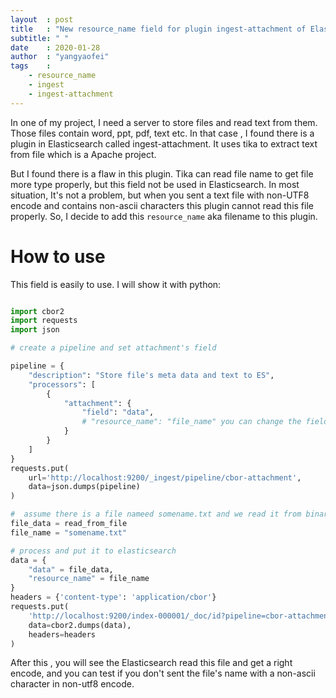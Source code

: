 ```yaml
---
layout	: post
title	: "New resource_name field for plugin ingest-attachment of Elasticsearch"
subtitle: " "
date	: 2020-01-28
author	: "yangyaofei"
tags	:
    - resource_name
    - ingest
    - ingest-attachment
---
```


In one of my project, I need a server to store files and read text from them.
Those files contain word, ppt, pdf, text etc. In that case , I found there is a
plugin in Elasticsearch called ingest-attachment. It uses tika to extract text
from file which is a Apache project.

But I found there is a flaw in this plugin. Tika can read file name to get file
more type properly, but this field not be used in Elasticsearch. In most situation,
It's not a problem, but when you sent a text file with non-UTF8 encode and contains
non-ascii characters this plugin cannot read this file properly. So, I decide to 
add this `resource_name` aka filename to this plugin.

# How to use

This field is easily to use. I will show it with python:

``` python

import cbor2
import requests
import json

# create a pipeline and set attachment's field

pipeline = {
	"description": "Store file's meta data and text to ES",
	"processors": [
		{
			"attachment": {
				"field": "data",
				# "resource_name": "file_name" you can change the field name to want you want
			}
		}
	]
}
requests.put(
	url='http://localhost:9200/_ingest/pipeline/cbor-attachment',
	data=json.dumps(pipeline)
)

#  assume there is a file nameed somename.txt and we read it from binary
file_data = read_from_file
file_name = "somename.txt"

# process and put it to elasticsearch
data = {
	"data" = file_data,
	"resource_name" = file_name
}
headers = {'content-type': 'application/cbor'}
requests.put(
	'http://localhost:9200/index-000001/_doc/id?pipeline=cbor-attachment',
	data=cbor2.dumps(data),
	headers=headers
)
```

After this , you will see the Elasticsearch read this file and get a right encode,
and you can test if you don't sent the file's name with a non-ascii character in non-utf8
encode.


